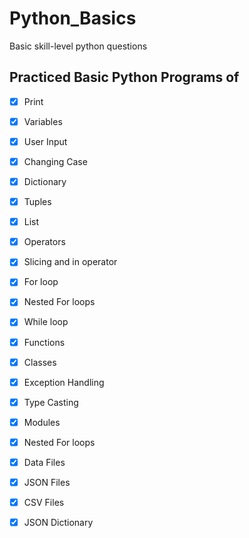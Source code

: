 # Python_Basics
Basic skill-level python questions 

## Practiced Basic Python Programs of 

- [x] Print
- [x] Variables
- [x] User Input
- [x] Changing Case
- [x] Dictionary
- [x] Tuples
- [x] List
- [x] Operators
- [x] Slicing and in operator
- [x] For loop
- [x] Nested For loops
- [x] While loop
- [x] Functions
- [x] Classes
- [x] Exception Handling
- [x] Type Casting
- [x] Modules
- [x] Nested For loops
- [x] Data Files
- [x] JSON Files
- [x] CSV Files
- [x] JSON Dictionary

